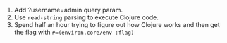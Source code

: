 1. Add ?username=admin query param.
2. Use `read-string` parsing to execute Clojure code.
3. Spend half an hour trying to figure out how Clojure works and then
get the flag with `#=(environ.core/env :flag)`